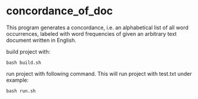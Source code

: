 # concordance_of_doc

This program generates a concordance, i.e. an alphabetical list of all word occurrences, labeled with word frequencies of given an arbitrary text document written in English.

build project with: 
  
  ```
  bash build.sh
  ```

run project with following command. This will run project with test.txt under example:

  ```
  bash run.sh
  ```

